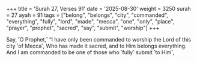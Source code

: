 +++
title = 'Surah 27, Verses 91'
date = '2025-08-30'
weight = 3250
surah = 27
ayah = 91
tags = ["belong", "belongs", "city", "commanded", "everything", "fully", "lord", "made", "mecca", "one", "only", "place", "prayer", "prophet", "sacred", "say", "submit", "worship"]
+++

Say, ˹O Prophet,˺ “I have only been commanded to worship the Lord of this city ˹of Mecca˺, Who has made it sacred, and to Him belongs everything. And I am commanded to be one of those who ˹fully˺ submit ˹to Him˺,